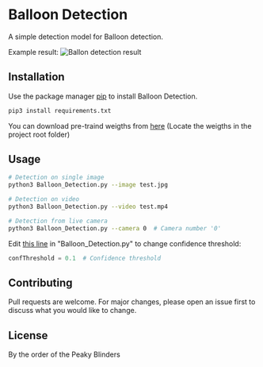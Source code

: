 # Balloon Detection

A simple detection model for Balloon detection.

Example result:
![Ballon detection result](https://github.com/GuyChriqui/Balloon_Detection/blob/master/result/result_img.jpg?raw=true)


## Installation

Use the package manager [pip](https://pip.pypa.io/en/stable/) to install Balloon Detection.

```bash
pip3 install requirements.txt
```

You can download pre-traind weigths from [here](https://drive.google.com/open?id=1BvUSgcQjQStZ_KaCYjakzfNXBeLrzMvS)
(Locate the weigths in the project root folder)

## Usage

```bash
# Detection on single image
python3 Balloon_Detection.py --image test.jpg

# Detection on video
python3 Balloon_Detection.py --video test.mp4

# Detection from live camera
python3 Balloon_Detection.py --camera 0  # Camera number '0'
```

Edit [this line](https://github.com/GuyChriqui/Balloon_Detection/blob/master/Balloon_Detection.py#L8) in "Balloon_Detection.py" to change confidence threshold:
```python
confThreshold = 0.1  # Confidence threshold
```

## Contributing
Pull requests are welcome. 
For major changes, please open an issue first to discuss what you would like to change.

## License
By the order of the Peaky Blinders
